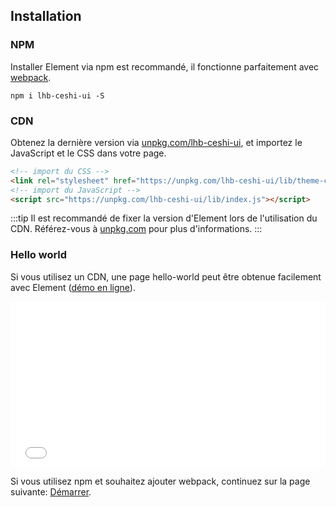 ## Installation

### NPM

Installer Element via npm est recommandé, il fonctionne parfaitement avec [webpack](https://webpack.js.org/).

```shell
npm i lhb-ceshi-ui -S
```

### CDN

Obtenez la dernière version via [unpkg.com/lhb-ceshi-ui](https://unpkg.com/lhb-ceshi-ui/), et importez le JavaScript et le CSS dans votre page.

```html
<!-- import du CSS -->
<link rel="stylesheet" href="https://unpkg.com/lhb-ceshi-ui/lib/theme-chalk/index.css">
<!-- import du JavaScript -->
<script src="https://unpkg.com/lhb-ceshi-ui/lib/index.js"></script>
```

:::tip
Il est recommandé de fixer la version d'Element lors de l'utilisation du CDN. Référez-vous à  [unpkg.com](https://unpkg.com) pour plus d'informations.
:::

### Hello world

Si vous utilisez un CDN, une page hello-world peut être obtenue facilement avec Element ([démo en ligne](https://codepen.io/ziyoung/pen/rRKYpd)).

<iframe height="265" style="width: 100%;" scrolling="no" title="Element demo" src="//codepen.io/ziyoung/embed/rRKYpd/?height=265&theme-id=light&default-tab=html" frameborder="no" allowtransparency="true" allowfullscreen="true">
  See the Pen <a href='https://codepen.io/ziyoung/pen/rRKYpd/'>Element demo</a> by hetech
  (<a href='https://codepen.io/ziyoung'>@ziyoung</a>) on <a href='https://codepen.io'>CodePen</a>.
</iframe>

Si vous utilisez npm et souhaitez ajouter webpack, continuez sur la page suivante: [Démarrer](/#/fr-FR/component/quickstart).
